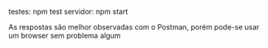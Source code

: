 testes: npm test
servidor: npm start

As respostas são melhor observadas com o Postman, porém pode-se usar um browser sem problema algum